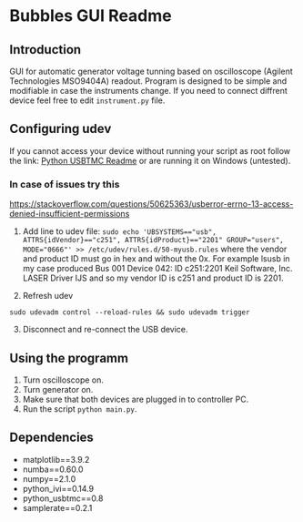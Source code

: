# Bubbles GUI Readme
## Introduction
GUI for automatic generator voltage tunning based on oscilloscope (Agilent Technologies MSO9404A) readout.
Program is designed to be simple and modifiable in case the instruments change.
If you need to connect diffrent device feel free to edit `instrument.py` file.

## Configuring udev
If you cannot access your device without running your script as root follow the link: [Python USBTMC Readme](http://alexforencich.com/wiki/en/python-usbtmc/readme)
or are running it on Windows (untested).

### In case of issues try this
https://stackoverflow.com/questions/50625363/usberror-errno-13-access-denied-insufficient-permissions

1. Add line to udev file:
```sudo echo 'UBSYSTEMS=="usb", ATTRS{idVendor}=="c251", ATTRS{idProduct}=="2201" GROUP="users", MODE="0666"' >> /etc/udev/rules.d/50-myusb.rules```
where the vendor and product ID must go in hex and without the 0x. For example lsusb in my case produced Bus 001 Device 042: ID c251:2201 Keil Software, Inc. LASER Driver IJS and so my vendor ID is c251 and product ID is 2201.

2. Refresh udev

```sudo udevadm control --reload-rules && sudo udevadm trigger```

3. Disconnect and re-connect the USB device.


## Using the programm
1. Turn oscilloscope on.
2. Turn generator on.
3. Make sure that both devices are plugged in to controller PC.
4. Run the script `python main.py`.

## Dependencies
* matplotlib==3.9.2
* numba==0.60.0
* numpy==2.1.0
* python_ivi==0.14.9
* python_usbtmc==0.8
* samplerate==0.2.1
